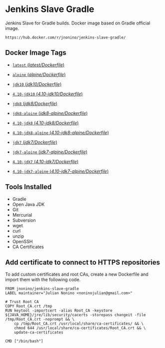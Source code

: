 # Jenkins Slave Gradle #

Jenkins Slave for Gradle builds. Docker image based on Gradle official image.

	https://hub.docker.com/r/jnonino/jenkins-slave-gradle/

## Docker Image Tags ##

-	[`latest` (*latest/Dockerfile*)](https://github.com/jnonino/jenkins-slave-gradle/blob/master/latest/Dockerfile)
-	[`alpine` (*alpine/Dockerfile*)](https://github.com/jnonino/jenkins-slave-gradle/blob/master/alpine/Dockerfile)

-	[`jdk10` (*jdk10/Dockerfile*)](https://github.com/jnonino/jenkins-slave-gradle/blob/master/jdk10/Dockerfile)
-	[`4.10-jdk10` (*4.10-jdk10/Dockerfile*)](https://github.com/jnonino/jenkins-slave-gradle/blob/master/4.10-jdk10/Dockerfile)

-	[`jdk8` (*jdk8/Dockerfile*)](https://github.com/jnonino/jenkins-slave-gradle/blob/master/jdk8/Dockerfile)
-	[`jdk8-alpine` (*jdk8-alpine/Dockerfile*)](https://github.com/jnonino/jenkins-slave-gradle/blob/master/jdk8-alpine/Dockerfile)
-	[`4.10-jdk8` (*4.10-jdk8/Dockerfile*)](https://github.com/jnonino/jenkins-slave-gradle/blob/master/4.10-jdk8/Dockerfile)
-	[`4.10-jdk8-alpine` (*4.10-jdk8-alpine/Dockerfile*)](https://github.com/jnonino/jenkins-slave-gradle/blob/master/4.10-jdk8-alpine/Dockerfile)

-	[`jdk7` (*jdk7/Dockerfile*)](https://github.com/jnonino/jenkins-slave-gradle/blob/master/jdk7/Dockerfile)
-	[`jdk7-alpine` (*jdk7-alpine/Dockerfile*)](https://github.com/jnonino/jenkins-slave-gradle/blob/master/jdk7-alpine/Dockerfile)
-	[`4.10-jdk7` (*4.10-jdk7/Dockerfile*)](https://github.com/jnonino/jenkins-slave-gradle/blob/master/4.10-jdk7/Dockerfile)
-	[`4.10-jdk7-alpine` (*4.10-jdk7-alpine/Dockerfile*)](https://github.com/jnonino/jenkins-slave-gradle/blob/master/4.10-jdk7-alpine/Dockerfile)

## Tools Installed ##

- Gradle
- Open Java JDK
- Git
- Mercurial
- Subversion
- wget
- curl
- unzip
- OpenSSH
- CA Certificates

## Add certificate to connect to HTTPS repositories

To add custom certificates and root CAs, create a new Dockerfile and import them with the following code.

	FROM jnonino/jenkins-slave-gradle
	LABEL maintainer="Julian Nonino <noninojulian@gmail.com>"

	# Trust Root CA
	COPY Root_CA.crt /tmp
	RUN keytool -importcert -alias Root_CA -keystore ${JAVA_HOME}/jre/lib/security/cacerts -storepass changeit -file /tmp/Root_CA.crt -noprompt && \
		cp /tmp/Root_CA.crt /usr/local/share/ca-certificates/ && \
		chmod 644 /usr/local/share/ca-certificates/Root_CA.crt && \
		update-ca-certificates

	CMD ["/bin/bash"]
